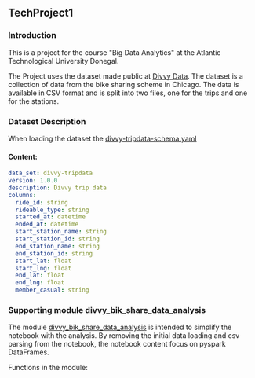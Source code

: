 TechProject1
------------

### Introduction

This is a project for the course "Big Data Analytics" at the Atlantic Technological University Donegal.

The Project uses the dataset made public at [Divvy Data](https://divvybikes.com/system-data). The dataset is a collection of data from the bike sharing scheme in Chicago. The data is available in CSV format and is split into two files, one for the trips and one for the stations.


### Dataset Description

When loading the dataset the [divvy-tripdata-schema.yaml](documents/divvy-tripdata-schema-example.yaml)

#### Content:

```yaml
data_set: divvy-tripdata
version: 1.0.0
description: Divvy trip data
columns:
  ride_id: string
  rideable_type: string
  started_at: datetime
  ended_at: datetime
  start_station_name: string
  start_station_id: string
  end_station_name: string
  end_station_id: string
  start_lat: float
  start_lng: float
  end_lat: float
  end_lng: float
  member_casual: string
```

### Supporting module divvy_bik_share_data_analysis

The module [divvy_bik_share_data_analysis](divvy_bik_share_data_analysis.py) is intended to simplify the notebook with the analysis. By removing the initial data loading and csv parsing from the notebook, the notebook content focus on pyspark DataFrames.

Functions in the module:
        <Draft>